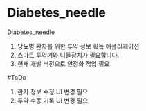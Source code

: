 # Diabetes_needle
Diabetes_needle

1. 당뇨병 환자를 위한 투약 정보 획득 애플리케이션
2. 스마트 투약기와 니들장치가 필요합니다.
3. 현재 개발 버전으로 안정화 작업 필요 


#ToDo

1. 환자 정보 수정 UI 변경 필요
2. 투약 수동 기록 UI 변경 필요 
